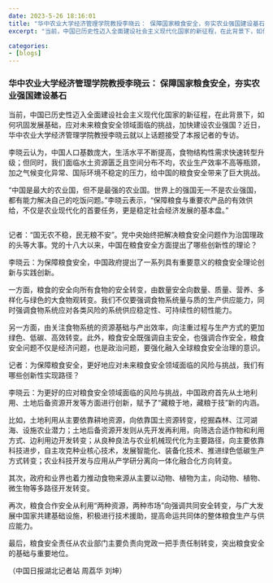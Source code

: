 ```yaml
---
date: 2023-5-26 18:16:01
title: "华中农业大学经济管理学院教授李晓云： 保障国家粮食安全，夯实农业强国建设基石"
excerpt: "当前，中国已历史性迈入全面建设社会主义现代化国家的新征程，在此背景下，如何巩固发展基础，应对未来粮食安全领域面临的挑战，加快建设农业强国？近日，华中农业大学经济管理学院教授李晓云就以上话题接受了《中国日报》的专访。"

categories:
- [blogs]
---
```

### 华中农业大学经济管理学院教授李晓云： 保障国家粮食安全，夯实农业强国建设基石

当前，中国已历史性迈入全面建设社会主义现代化国家的新征程，在此背景下，如何巩固发展基础，应对未来粮食安全领域面临的挑战，加快建设农业强国？近日，华中农业大学经济管理学院教授李晓云就以上话题接受了本报记者的专访。

李晓云认为，中国人口基数庞大，生活水平不断提高，食物结构性需求快速转型升级；但同时，我们面临水土资源匮乏且空间分布不均，农业生产效率不高等瓶颈，加之气候变化异常、国际环境不稳定的压力，给中国的粮食安全带来了巨大挑战。

“中国是最大的农业国，但不是最强的农业国。世界上的强国无一不是农业强国，都有能力解决自己的吃饭问题。”李晓云表示，“保障粮食与重要农产品的有效供给，不仅是农业现代化的首要任务，更是稳定社会经济发展的基本盘。”

 <p class="post_flex_center_center post_flex_p">
     <img src="https://img3.chinadaily.com.cn/images/202305/08/6458ada4a3105379f571493d.png" alt="" />
 </p>

记者：“国无农不稳，民无粮不安”。党中央始终把解决粮食安全问题作为治国理政的头等大事。党的十八大以来，中国在粮食安全方面提出了哪些创新性的理论？

李晓云：为保障粮食安全，中国政府提出了一系列具有重要意义的粮食安全理论创新与实践创新。

一方面，粮食的安全向所有食物的安全转变，由数量安全向数量、质量、营养、多样化与绿色的大食物观转变。我们不仅要强调食物系统量与质的生产供应能力，同时强调食物系统应对各类风险的系统供应稳定性、可持续性的韧性能力。

另一方面，由关注食物系统的资源基础与产出效率，向注重过程与生产方式的更加绿色、低碳、高效转变。此外，粮食安全既强调自主安全，也强调合作安全，粮食安全问题不仅是经济问题，也是政治问题，要强化融入全球粮食安全治理的意识。

记者：为保障粮食安全，更好地应对未来粮食安全领域面临的风险与挑战，我们有哪些创新性实现路径？

李晓云：为更好的应对粮食安全领域面临的风险与挑战，中国政府首先从土地利用、土地后备资源开发等方面进行创新，赋予了“藏粮于地，藏粮于技”新的内涵。

比如，土地利用从主要依靠耕地资源，向依靠国土资源转变，挖掘森林、江河湖海、设施农业潜力；土地后备资源开发则从先开发再利用，向筛选合适作物和利用方式、边利用边开发转变；从良种良法与农业机械现代化为主要路径，向主要依靠科技进步，自主攻克种业核心技术，发展智能化、装备化技术、推进绿色低碳生产方式转变；农业科技开发与应用从产学研分离向一体化融合化方向转变。

其次，政府和业界也着力推动食物来源从主要以动物、植物为主，向动物、植物、微生物等多路径开发转变。

再次，粮食合作安全从利用“两种资源，两种市场”向强调共同安全转变，与广大发展中国家共建基础设施，积极进行技术援助，提高命运共同体的整体粮食生产与供应能力。

最后，粮食安全责任从农业部门主要负责向党政一把手责任制转变，突出粮食安全的基础与重要地位。

（中国日报湖北记者站 周荔华 刘坤）
